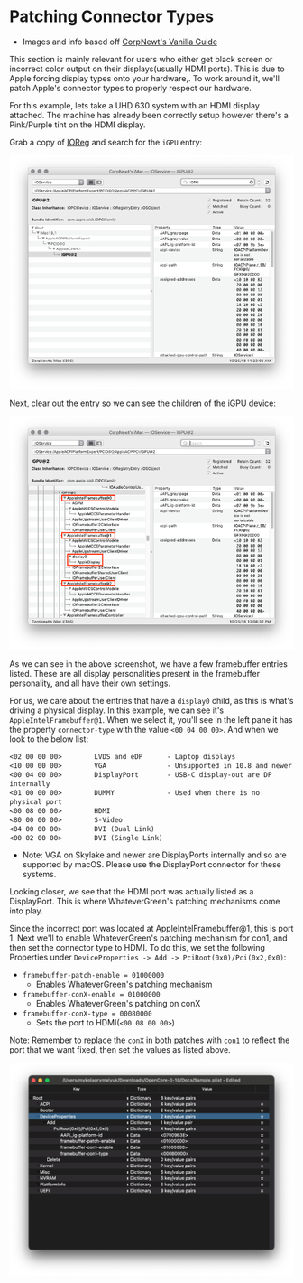# Patching Connector Types

* Images and info based off [CorpNewt's Vanilla Guide](https://hackintosh.gitbook.io/-r-hackintosh-vanilla-desktop-guide/config.plist-per-hardware/coffee-lake#pink-purple-tint)

This section is mainly relevant for users who either get black screen or incorrect color output on their displays(usually HDMI ports). This is due to Apple forcing display types onto your hardware,. To work around it, we'll patch Apple's connector types to properly respect our hardware.

For this example, lets take a UHD 630 system with an HDMI display attached. The machine has already been correctly setup however there's a Pink/Purple tint on the HDMI display.

Grab a copy of [IOReg](https://github.com/khronokernel/IORegistryClone/blob/master/ioreg-302.zip) and search for the `iGPU` entry:

![](../../images/gpu-patching/igpu-entry.png)

Next, clear out the entry so we can see the children of the iGPU device:

![](../../images/gpu-patching/igpu-children.png)

As we can see in the above screenshot, we have a few framebuffer entries listed. These are all display personalities present in the framebuffer personality, and all have their own settings.

For us, we care about the entries that have a `display0` child, as this is what's driving a physical display. In this example, we can see it's `AppleIntelFramebuffer@1`. When we select it, you'll see in the left pane it has the property `connector-type` with the value `<00 04 00 00>`. And when we look to the below list:

```
<02 00 00 00>        LVDS and eDP      - Laptop displays
<10 00 00 00>        VGA               - Unsupported in 10.8 and newer
<00 04 00 00>        DisplayPort       - USB-C display-out are DP internally
<01 00 00 00>        DUMMY             - Used when there is no physical port
<00 08 00 00>        HDMI
<80 00 00 00>        S-Video
<04 00 00 00>        DVI (Dual Link)
<00 02 00 00>        DVI (Single Link)
```

* Note: VGA on Skylake and newer are DisplayPorts internally and so are supported by macOS. Please use the DisplayPort connector for these systems.

Looking closer, we see that the HDMI port was actually listed as a DisplayPort. This is where WhateverGreen's patching mechanisms come into play.

Since the incorrect port was located at AppleIntelFramebuffer@1, this is port 1. Next we'll to enable WhateverGreen's patching mechanism for con1, and then set the connector type to HDMI. To do this,  we set the following Properties under `DeviceProperties -> Add -> PciRoot(0x0)/Pci(0x2,0x0)`:

* `framebuffer-patch-enable = 01000000`
  * Enables WhateverGreen's patching mechanism
* `framebuffer-conX-enable = 01000000`
  * Enables WhateverGreen's patching on conX
* `framebuffer-conX-type = 00080000`
  * Sets the port to HDMI(`<00 08 00 00>`)

Note: Remember to replace the `conX` in both patches with `con1` to reflect the port that we want fixed, then set the values as listed above.

![](../../images/gpu-patching/connector-type-patch.png)
